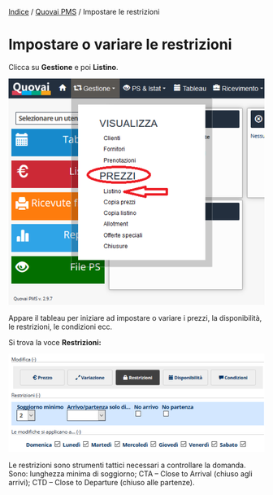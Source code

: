 
[Indice](index.md) / [Quovai PMS](quovai-pms-it.md) / Impostare le restrizioni

# Impostare o variare le restrizioni
 
 Clicca su **Gestione** e poi **Listino**.  

![](images/impostare-prezzi-001.png)

Appare il tableau per iniziare ad impostare o variare i prezzi, la disponibilità, le restrizioni, le condizioni ecc.

Si trova la voce **Restrizioni:** 

![](images/impostare-prezzi-004.png)

Le restrizioni sono strumenti tattici necessari a controllare la domanda. Sono: lunghezza minima di soggiorno; CTA – Close to Arrival (chiuso agli arrivi); CTD – Close to Departure (chiuso alle partenze). 